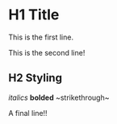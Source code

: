 # H1 Title
This is the first line.

This is the second line!

## H2 Styling
*italics* **bolded** ~strikethrough~

A final line!!

